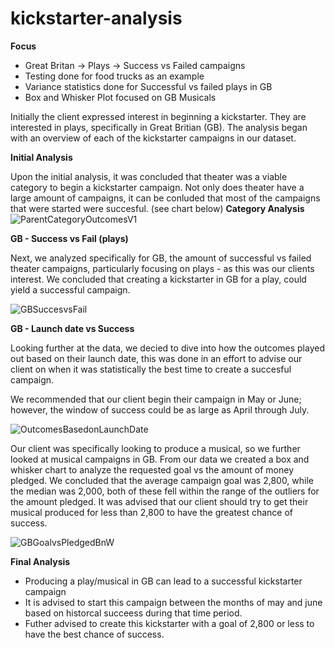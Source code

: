 # kickstarter-analysis

**Focus** 

- Great Britan -> Plays -> Success vs Failed campaigns
- Testing done for food trucks as an example
- Variance statistics done for Successful vs failed plays in GB
- Box and Whisker Plot focused on GB Musicals


Initially the client expressed interest in beginning a kickstarter. They are interested in plays, specifically in Great Britian (GB).  The analysis began with an overview of each of the kickstarter campaigns in our dataset.  


**Initial Analysis**


Upon the initial analysis, it was concluded that theater was a viable category to begin a kickstarter campaign. Not only does theater have a large amount of campaigns, it can be conluded that most of the campaigns that were started were succesful. (see chart below)
**Category Analysis**
![ParentCategoryOutcomesV1](https://user-images.githubusercontent.com/6634774/163412592-cb97d305-670f-4f09-9145-0026a6bb23c0.png)


**GB - Success vs Fail (plays)**

Next, we analyzed specifically for GB, the amount of successful vs failed theater campaigns, particularly focusing on plays - as this was our clients interest. We concluded that creating a kickstarter in GB for a play, could yield a successful campaign.

![GBSuccesvsFail](https://user-images.githubusercontent.com/6634774/163414993-850f15c4-621f-490b-89b1-6e9305eab18c.png)


**GB - Launch date vs Success**

Looking further at the data, we decied to dive into how the outcomes played out based on their launch date, this was done in an effort to advise our client on when it was statistically the best time to create a succesful campaign.  

We recommended that our client begin their campaign in May or June; however, the window of success could be as large as April through July.

![OutcomesBasedonLaunchDate](https://user-images.githubusercontent.com/6634774/163416574-930561b9-9210-4bb0-b29f-11ddd4986360.png)

Our client was specifically looking to produce a musical, so we further looked at musical campaigns in GB.  From our data we created a box and whisker chart to analyze the requested goal vs the amount of money pledged.  We concluded that the average campaign goal was 2,800, while the median was 2,000, both of these fell within the range of the outliers for the amount pledged.  It was advised that our client should try to get their musical produced for less than 2,800 to have the greatest chance of success.


![GBGoalvsPledgedBnW](https://user-images.githubusercontent.com/6634774/163421768-f3c5668c-4ae2-4ef2-a20f-cedde2bcef48.png)

**Final Analysis**
- Producing a play/musical in GB can lead to a successful kickstarter campaign
- It is advised to start this campaign between the months of may and june based on historcal succeess during that time period.
- Futher advised to create this kickstarter with a goal of 2,800 or less to have the best chance of success.

